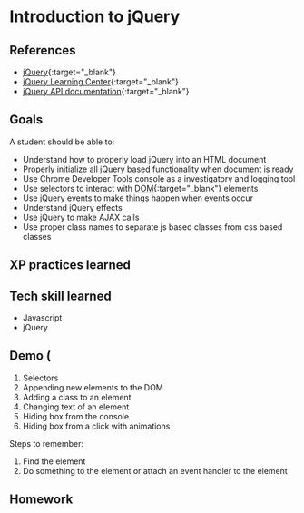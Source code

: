 # Introduction to jQuery

## References

* [jQuery](http://jquery.com/){:target="_blank"}
* [jQuery Learning Center](http://learn.jquery.com/){:target="_blank"}
* [jQuery API documentation](http://api.jquery.com/){:target="_blank"}

## Goals
A student should be able to:

* Understand how to properly load jQuery into an HTML document
* Properly initialize all jQuery based functionality when document is ready
* Use Chrome Developer Tools console as a investigatory and logging tool
* Use selectors to interact with [DOM](http://en.wikipedia.org/wiki/Document_Object_Model){:target="_blank"} elements
* Use jQuery events to make things happen when events occur
* Understand jQuery effects
* Use jQuery to make AJAX calls
* Use proper class names to separate js based classes from css based classes

## XP practices learned

## Tech skill learned

* Javascript
* jQuery

## Demo (

1. Selectors
1. Appending new elements to the DOM
1. Adding a class to an element
1. Changing text of an element
1. Hiding box from the console
1. Hiding box from a click with animations


Steps to remember:
1. Find the element
1. Do something to the element or attach an event handler to the element

## Homework
